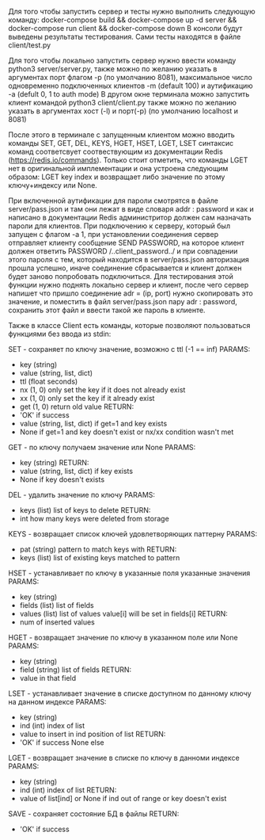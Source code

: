 Для того чтобы запустить сервер и тесты нужно выполнить следующую команду: docker-compose build && docker-compose up -d server && docker-compose run client && docker-compose down
В консоли будут выведены результаты тестирования. Сами тесты находятся в файле client/test.py


Для того чтобы локально запустить сервер нужно ввести команду python3 server/server.py, также можно по желанию указать в аргументах порт флагом -p (по умолчанию 8081), максимальное число одновременно подключенных клиентов -m (default 100) и аутификацию -a (defult 0, 1 to auth mode)
В другом окне терминала можно запустить клиент командой python3 client/client.py также можно по желанию указать в аргументах хост (-l) и порт(-p) (по умолчанию  localhost и 8081)

После этого в терминале с запущенным клиентом можно вводить команды SET, GET, DEL, KEYS, HGET, HSET, LGET, LSET синтаксис команд соответсвует соотвествующим из документации Redis (https://redis.io/commands). Только стоит отметить, что команды LGET нет в оригинальной имплементации и она устроена следующим образом: LGET key index и возвращает либо значение по этому ключу+индексу или None.

При включенной аутификации для пароли смотрятся в файле server/pass.json и там они лежат в виде словаря addr : password и как и написано в документации Redis администритор должен сам назначать пароли для клиентов. 
При подключению к серверу, который был запущен с флагом -a 1, при установлении соединения сервер отправляет клиенту сообщение SEND PASSWORD, на которое клиент должен ответить PASSWORD /..client_password../ и при совпадении этого пароля с тем, который находится в server/pass.json авторизация прошла успешно, иначе соединение сбрасывается и клиент должен будет заново попробовать подключиться. Для тестирования этой функции нужно поднять локально сервер и клиент, после чего сервер напишет что пришло соединение adr = (ip, port) нужно скопировать это значение, и поместить в файл server/pass.json пару adr : password, сохранить этот файл и ввести такой же пароль в клиенте.

Также в классе Client есть команды, которые позволяют пользоваться функциями без ввода из stdin:

SET - сохраняет по ключу значение, возможно с ttl (-1 == inf)
PARAMS:
 - key (string)
 - value (string, list, dict)
 - ttl (float seconds)
 - nx  (1, 0) only set the key if it does not already exist
 - xx (1, 0) only set the key if it already exist
 - get (1, 0) return old value
 RETURN:
 - 'OK' if success
 - value (string, list, dict) if get=1 and key exists
 - None if get=1 and key doesn't exist or nx/xx condition wasn't met

GET - по ключу получаем значение или None
PARAMS:
 - key (string)
RETURN:
 - value (string, list, dict) if key exists
 - None if key doesn't exists   

DEL - удалить значение по ключу
PARAMS:
 - keys (list) list of keys to delete
RETURN:
 - int how many keys were deleted from storage  


KEYS - возвращает список ключей удовлетворяющих паттерну
PARAMS:
 - pat (string) pattern to match keys with
RETURN:
 - keys (list) list of existing keys matched to pattern  
 
HSET - устанавливает по ключу в указанные поля указанные значения
PARAMS:
 - key (string)
 - fields (list) list of fields
 - values (list) list of values value[i] will be set in fields[i]
RETURN:
 - num of inserted values
 
HGET - возвращает значение по ключу в указанном поле или None
PARAMS:
 - key (string)
 - field (string) list of fields
RETURN:
 - value in that field   


LSET - устанавливает значение в списке доступном по данному ключу на данном индексе 
PARAMS:
 - key (string)
 - ind (int) index of list
 - value to insert in ind position of list
RETURN:
 - 'OK' if success None else   

LGET - возвращает значение в списке по ключу в данноми индексе
PARAMS:
 - key (string)
 - ind (int) index of list
RETURN:
 - value of list[ind] or None if ind out of range or key doesn't exist  
 
SAVE - сохраняет состояние БД в файлы
RETURN:
 - 'OK' if success
